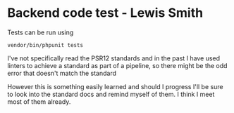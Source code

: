 # Backend code test - Lewis Smith

Tests can be run using 

```
vendor/bin/phpunit tests
```

I've not specifically read the PSR12 standards and in the past I have used linters to achieve
a standard as part of a pipeline, so there might be the odd error that doesn't match 
the standard

However this is something easily learned and should I progress I'll be sure to look into
the standard docs and remind myself of them. I think I meet most of them already.